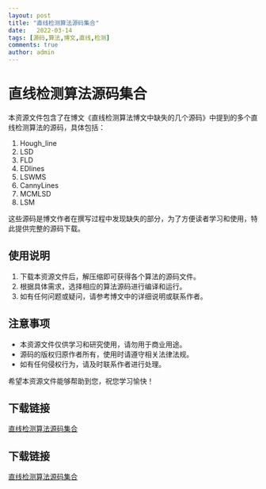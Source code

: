 ```yaml
---
layout: post
title: "直线检测算法源码集合"
date:   2022-03-14
tags: [源码,算法,博文,直线,检测]
comments: true
author: admin
---
```

# 直线检测算法源码集合

本资源文件包含了在博文《直线检测算法博文中缺失的几个源码》中提到的多个直线检测算法的源码，具体包括：

1. Hough_line
2. LSD
3. FLD
4. EDlines
5. LSWMS
6. CannyLines
7. MCMLSD
8. LSM

这些源码是博文作者在撰写过程中发现缺失的部分，为了方便读者学习和使用，特此提供完整的源码下载。

## 使用说明

1. 下载本资源文件后，解压缩即可获得各个算法的源码文件。
2. 根据具体需求，选择相应的算法源码进行编译和运行。
3. 如有任何问题或疑问，请参考博文中的详细说明或联系作者。

## 注意事项

- 本资源文件仅供学习和研究使用，请勿用于商业用途。
- 源码的版权归原作者所有，使用时请遵守相关法律法规。
- 如有任何侵权行为，请及时联系作者进行处理。

希望本资源文件能够帮助到您，祝您学习愉快！

## 下载链接

[直线检测算法源码集合](https://pan.quark.cn/s/9e55b2dd7c73)

## 下载链接

[直线检测算法源码集合](https://pan.quark.cn/s/3d51b0f8fca9)